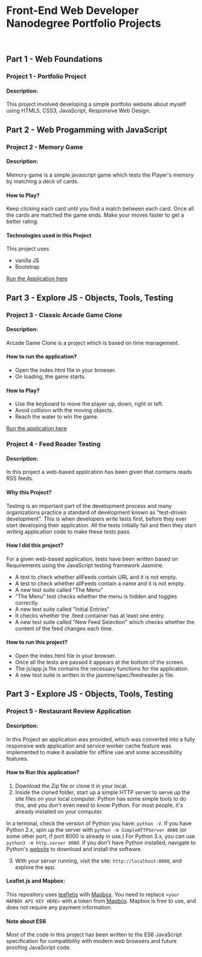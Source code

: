 # Front-End Web Developer Nanodegree Portfolio Projects
<br>

## Part 1 - Web Foundations

### Project 1 - Portfolio Project 
#### Description:
This project involved developing a simple portfolio website about myself using HTML5, CSS3, JavaScript, Responsive Web Design.

## Part 2 - Web Progamming with JavaScript

### Project 2 - Memory Game 
#### Description:
Memory game is a simple javascript game which tests the Player's memory by matching a deck of cards.

#### How to Play? 
Keep clicking each card until you find a match between each card. 
Once all the cards are matched the game ends.
Make your moves faster to get a better rating.

#### Technologies used in this Project
This project uses
* vanilla JS
* Bootstrap

[Run the Application here](https://padhma.github.io/Memory_Game/)

## Part 3 - Explore JS - Objects, Tools, Testing

### Project 3 - Classic Arcade Game Clone
#### Description:
Arcade Game Clone is a project which is based on time management.

#### How to run the application?
* Open the index.html file in your browser.
* On loading, the game starts.

#### How to Play?
* Use the keyboard to move the player up, down, right or left.
* Avoid collision with the moving objects.
* Reach the water to win the game.

[Run the application here](https://padhma.github.io/Classic-Arcade-Game-Clone/)

### Project 4 - Feed Reader Testing
#### Description:
In this project a web-based application has been given that contains reads RSS feeds.

#### Why this Project?
Testing is an important part of the development process and many organizations practice a standard of development known as "test-driven development". This is when developers write tests first, before they ever start developing their application. All the tests initially fail and then they start writing application code to make these tests pass.

#### How I did this project?
For a given web-based application, tests have been written based on Requirements using the JavaScript testing framework Jasmine.
* A test to check whether allFeeds contain URL and it is not empty.
* A test to check whether allFeeds contain a name and it is not empty.
* A new test suite called "The Menu"
* "The Menu" test checks whether the menu is hidden and toggles correctly.
* A new test suite called "Initial Entries"
* It checks whether the .feed container has at least one entry.
* A new test suite called "New Feed Selection" which checks whether the content of the feed changes each time.

#### How to run this project?
* Open the index.html file in your browser.
* Once all the tests are passed it appears at the bottom of the screen.
* The js/app.js file contains the necessary functions for the application.
* A new test suite is written in the jasmine/spec/feedreader.js file.

## Part 3 - Explore JS - Objects, Tools, Testing

### Project 5 - Restaurant Review Application
#### Description:
In this Project an application was provided, which was converted into a fully responsive web application and service worker cache feature was implemented to make it available for offline use and some accessibility features.

#### How to Run this application?
1. Download the Zip file or clone it in your local.
2. Inside the cloned folder, start up a simple HTTP server to serve up the site files on your local computer. Python has some simple tools to do this, and you don't even need to know Python. For most people, it's already installed on your computer. 

In a terminal, check the version of Python you have: `python -V`. If you have Python 2.x, spin up the server with `python -m SimpleHTTPServer 8000` (or some other port, if port 8000 is already in use.) For Python 3.x, you can use `python3 -m http.server 8000`. If you don't have Python installed, navigate to Python's [website](https://www.python.org/) to download and install the software.

3. With your server running, visit the site: `http://localhost:8000`, and explore the app.

#### Leaflet.js and Mapbox:
This repository uses [leafletjs](https://leafletjs.com/) with [Mapbox](https://www.mapbox.com/). You need to replace `<your MAPBOX API KEY HERE>` with a token from [Mapbox](https://www.mapbox.com/). Mapbox is free to use, and does not require any payment information. 

#### Note about ES6
Most of the code in this project has been written to the ES6 JavaScript specification for compatibility with modern web browsers and future proofing JavaScript code. 


